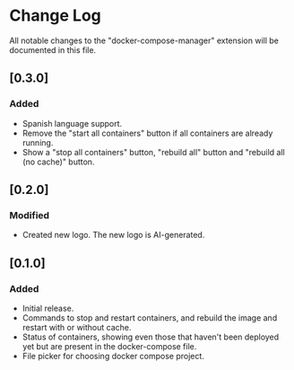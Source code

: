 # Change Log
All notable changes to the "docker-compose-manager" extension will be documented in this file.

## [0.3.0]
### Added
- Spanish language support.
- Remove the "start all containers" button if all containers are already running.
- Show a "stop all containers" button, "rebuild all" button and "rebuild all (no cache)" button.

## [0.2.0]
### Modified
- Created new logo. The new logo is AI-generated.

## [0.1.0]
### Added
- Initial release.
- Commands to stop and restart containers, and rebuild the image and restart with or without cache.
- Status of containers, showing even those that haven't been deployed yet but are present in the docker-compose file.
- File picker for choosing docker compose project.
